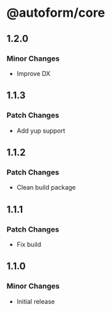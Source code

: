 # @autoform/core

## 1.2.0

### Minor Changes

- Improve DX

## 1.1.3

### Patch Changes

- Add yup support

## 1.1.2

### Patch Changes

- Clean build package

## 1.1.1

### Patch Changes

- Fix build

## 1.1.0

### Minor Changes

- Initial release
